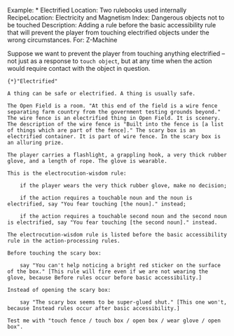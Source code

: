 Example: * Electrified
Location: Two rulebooks used internally
RecipeLocation: Electricity and Magnetism
Index: Dangerous objects not to be touched
Description: Adding a rule before the basic accessibility rule that will prevent the player from touching electrified objects under the wrong circumstances.
For: Z-Machine

  
Suppose we want to prevent the player from touching anything electrified – not just as a response to ``touch object``, but at any time when the action would require contact with the object in question.

  

``` inform7
{*}"Electrified"

A thing can be safe or electrified. A thing is usually safe.

The Open Field is a room. "At this end of the field is a wire fence separating farm country from the government testing grounds beyond." The wire fence is an electrified thing in Open Field. It is scenery. The description of the wire fence is "Built into the fence is [a list of things which are part of the fence]." The scary box is an electrified container. It is part of wire fence. In the scary box is an alluring prize.

The player carries a flashlight, a grappling hook, a very thick rubber glove, and a length of rope. The glove is wearable.

This is the electrocution-wisdom rule:

	if the player wears the very thick rubber glove, make no decision;

	if the action requires a touchable noun and the noun is electrified, say "You fear touching [the noun]." instead;

	if the action requires a touchable second noun and the second noun is electrified, say "You fear touching [the second noun]." instead.

The electrocution-wisdom rule is listed before the basic accessibility rule in the action-processing rules.

Before touching the scary box:

	say "You can't help noticing a bright red sticker on the surface of the box." [This rule will fire even if we are not wearing the glove, because Before rules occur before basic accessibility.]

Instead of opening the scary box:

	say "The scary box seems to be super-glued shut." [This one won't, because Instead rules occur after basic accessibility.]

Test me with "touch fence / touch box / open box / wear glove / open box".
```

